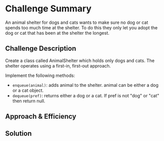 # Challenge Summary

An animal shelter for dogs and cats wants to make sure no dog or cat spends too much time at the shelter. To do this they only let you adopt the dog or cat that has been at the shelter the longest.

## Challenge Description

Create a class called AnimalShelter which holds only dogs and cats. The shelter operates using a first-in, first-out approach.

Implement the following methods:
- `enqueue(animal)`: adds animal to the shelter. animal can be either a dog or a cat object.
- `dequeue(pref)`: returns either a dog or a cat. If pref is not "dog" or "cat" then return null.

## Approach & Efficiency



## Solution
<!-- Embedded whiteboard image -->
